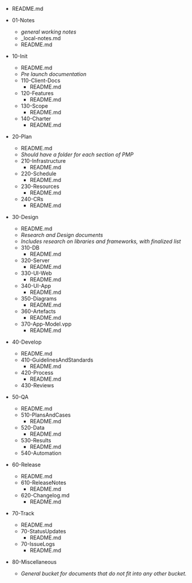 - README.md
- 01-Notes
	- *general working notes*
	- _local-notes.md
	- README.md

- 10-Init
	- README.md
	- *Pre launch documentation*
	- 110-Client-Docs
		- README.md
	- 120-Features
		- README.md
	- 130-Scope
		- README.md
	- 140-Charter
		- README.md
- 20-Plan
	- README.md
	- *Should have a folder for each section of PMP*
	- 210-Infrastructure
		- README.md
	- 220-Schedule
		- README.md
	- 230-Resources
		- README.md
	- 240-CRs
		- README.md
- 30-Design
	- README.md
	- *Research and Design documents*
	- *Includes research on libraries and frameworks, with finalized list*
	- 310-DB
		- README.md
	- 320-Server
		- README.md
	- 330-UI-Web
		- README.md
	- 340-UI-App
		- README.md
	- 350-Diagrams
		- README.md
	- 360-Artefacts
		- README.md
	- 370-App-Model.vpp
		- README.md
- 40-Develop
	- README.md
	- 410-GuidelinesAndStandards
		- README.md
	- 420-Process
		- README.md
	- 430-Reviews
- 50-QA
	- README.md
	- 510-PlansAndCases
		- README.md
	- 520-Data
		- README.md
	- 530-Results
		- README.md
	- 540-Automation
- 60-Release
	- README.md
	- 610-ReleaseNotes
		- README.md
	- 620-Changelog.md
		- README.md
- 70-Track
	- README.md
	- 70-StatusUpdates
		- README.md
	- 70-IssueLogs
		- README.md
- 80-Miscellaneous
	- *General bucket for documents that do not fit into any other bucket.*
